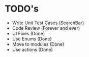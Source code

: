 # TODO's

- Write Unit Test Cases (SearchBar)
- Code Review (Forever and ever)
- UI Fixes (Done)
- Use Enums (Done)
- Move to modules (Done)
- Use actions (Done)